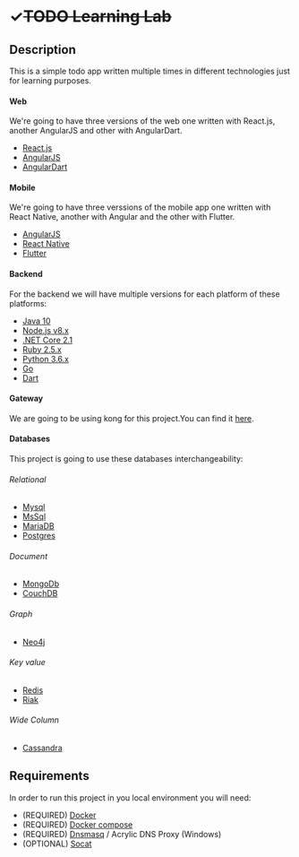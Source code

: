 # ✓~~TODO Learning Lab~~

## Description
This is a simple todo app written multiple times in different technologies just for learning purposes.

#### Web

We're going to have three versions of the web one written with React.js, another AngularJS and other with AngularDart.

- [React.js](https://reactjs.org/)
- [AngularJS](https://angular.io/)
- [AngularDart](https://webdev.dartlang.org/angular)

#### Mobile

We're going to have three verssions of the mobile app one written with React Native, another with Angular and the other with Flutter.

- [AngularJS](https://angular.io/)
- [React Native](https://github.com/facebook/react-native)
- [Flutter](https://flutter.io/)

#### Backend

For the backend we will have multiple versions for each platform of these platforms:

- [Java 10](http://www.oracle.com/technetwork/java/javase/downloads/jdk10-downloads-4416644.html)
- [Node.js v8.x](https://nodejs.org)
- [.NET Core 2.1](https://github.com/dotnet/core)
- [Ruby 2.5.x](https://github.com/ruby/ruby)
- [Python 3.6.x](https://www.python.org/downloads/)
- [Go](https://golang.org/)
- [Dart](https://www.dartlang.org/)

#### Gateway

We are going to be using kong for this project.You can find it [here](https://getkong.org/).

#### Databases

This project is going to use these databases interchangeability:

###### Relational
- [Mysql](https://dev.mysql.com/downloads/)
- [MsSql](https://www.microsoft.com/en-us/sql-server/sql-server-downloads-free-trial)
- [MariaDB](https://downloads.mariadb.org/)
- [Postgres](https://www.postgresql.org/)

###### Document
- [MongoDb](https://docs.mongodb.com/manual/installation/)
- [CouchDB](http://couchdb.apache.org/)

###### Graph
- [Neo4j](https://neo4j.com/product/)

###### Key value
- [Redis](https://redis.io/)
- [Riak](http://basho.com/products/riak-kv/)

###### Wide Column
- [Cassandra](http://cassandra.apache.org/)

## Requirements

In order to run this project in you local environment you will need:

- (REQUIRED) [Docker](https://docs.docker.com/)
- (REQUIRED) [Docker compose](https://github.com/docker/compose)
- (REQUIRED) [Dnsmasq](https://wiki.debian.org/HowTo/dnsmasq) / Acrylic DNS Proxy (Windows)
- (OPTIONAL) [Socat](http://www.dest-unreach.org/socat/doc/socat.html)
